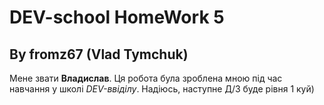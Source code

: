 # DEV-school HomeWork 5
## By fromz67 (Vlad Tymchuk)
Мене звати **Владислав**.
Ця робота була зроблена мною під час навчання у школі *DEV-ввіділу*. Надіюсь, наступне Д/З буде рівня 1 куй)